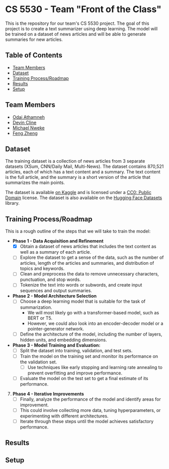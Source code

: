 # CS 5530 - Team "Front of the Class"

This is the repository for our team's CS 5530 project. The goal of this project is to create a text summarizer using deep learning. The model will be trained on a dataset of news articles and will be able to generate summaries for new articles.

## Table of Contents

- [Team Members](#team-members)
- [Dataset](#dataset)
- [Training Process/Roadmap](#training-processroadmap)
- [Results](#results)
- [Setup](#setup)

## Team Members

- [Odai Athamneh](https://github.com/heyodai)
- [Devin Cline](https://github.com/orangedoor)
- [Michael Nweke](https://github.com/m-nweke)
- [Feng Zheng](https://github.com/FengZheng99)

## Dataset

The training dataset is a collection of news articles from 3 separate datasets (XSum, CNN/Daily Mail, Multi-News). The dataset contains 870,521 articles, each of which has a text content and a summary. The text content is the full article, and the summary is a short version of the article that summarizes the main points. 

The dataset is available [on Kaggle](https://www.kaggle.com/datasets/sbhatti/news-summarization) and is licensed under a [CC0: Public Domain](https://creativecommons.org/publicdomain/zero/1.0/) license. The dataset is also available on the [Hugging Face Datasets](https://huggingface.co/datasets/cnn_dailymail) library.

## Training Process/Roadmap

This is a rough outline of the steps that we will take to train the model:

- **Phase 1 - Data Acquisition and Refinement** 
    - [x] Obtain a dataset of news articles that includes the text content as well as a summary of each article. 
    - [ ] Explore the dataset to get a sense of the data, such as the number of articles, length of the articles and summaries, and distribution of topics and keywords.
    - [ ] Clean and preprocess the data to remove unnecessary characters, punctuation, and stop words. 
    - [ ] Tokenize the text into words or subwords, and create input sequences and output summaries.
- **Phase 2 - Model Architecture Selection** 
    - [ ] Choose a deep learning model that is suitable for the task of summarization. 
        - We will most likely go with a transformer-based model, such as BERT or T5.
        - However, we could also look into an encoder-decoder model or a pointer-generator network. 
    - [ ] Define the architecture of the model, including the number of layers, hidden units, and embedding dimensions.
- **Phase 3 - Model Training and Evaluation:** 
    - [ ] Split the dataset into training, validation, and test sets.
    - [ ] Train the model on the training set and monitor its performance on the validation set. 
        - [ ] Use techniques like early stopping and learning rate annealing to prevent overfitting and improve performance. 
    - [ ] Evaluate the model on the test set to get a final estimate of its performance.
7. **Phase 4 - Iterative Improvements** 
    - [ ] Finally, analyze the performance of the model and identify areas for improvement. 
    - [ ] This could involve collecting more data, tuning hyperparameters, or experimenting with different architectures. 
    - [ ] Iterate through these steps until the model achieves satisfactory performance.

## Results

## Setup